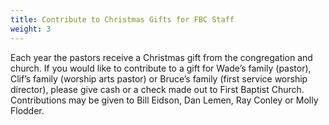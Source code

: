 ```yaml
---
title: Contribute to Christmas Gifts for FBC Staff
weight: 3
---
```


Each year the pastors receive a Christmas gift from the congregation and church.  If you would like to contribute to a gift for Wade’s family (pastor), Clif’s family (worship arts pastor) or Bruce’s family (first service worship director), please give cash or a check made out to First Baptist Church.  Contributions may be given to Bill Eidson, Dan Lemen, Ray Conley or Molly Flodder.